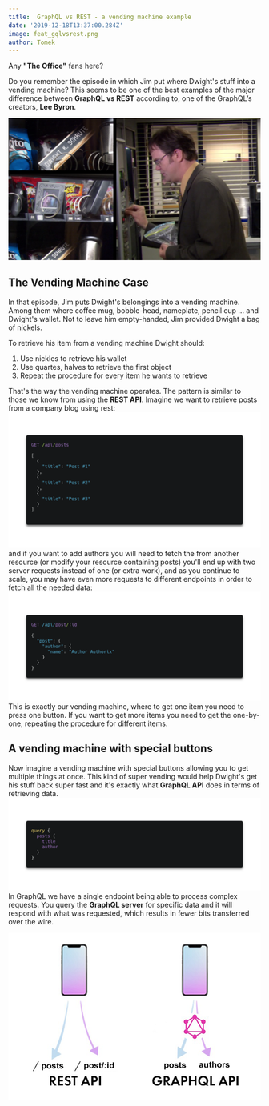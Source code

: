 ```yaml
---
title:  GraphQL vs REST - a vending machine example
date: '2019-12-18T13:37:00.284Z'
image: feat_gqlvsrest.png
author: Tomek
---
```


Any **"The Office"** fans here?

Do you remember the episode in which Jim put where Dwight's stuff into a vending machine? This seems to be one of the best examples of the major difference between **GraphQL vs REST** according to, one of the GraphQL’s creators, **Lee Byron**.

![The Office - vending machine prank](vending.png)  

## The Vending Machine Case

In that episode, Jim puts Dwight's belongings into a vending machine. Among them where coffee mug, bobble-head, nameplate, pencil cup ... and Dwight's wallet. Not to leave him empty-handed, Jim provided Dwight a bag of nickels. 

To retrieve his item from a vending machine Dwight should:
1. Use nickles to retrieve his wallet
2. Use quartes, halves to retrieve the first object
3. Repeat the procedure for every item he wants to retrieve

That's the way the vending machine operates. The pattern is similar to those we know from using the **REST API**. Imagine we want to retrieve posts from a company blog using rest:
![GET /api/posts](posts.png)
and if you want to add authors you will need to fetch the from another resource (or modify your resource containing posts) you'll end up with two server requests instead of one (or extra work), and as you continue to scale, you may have even more requests to different endpoints in order to fetch all the needed data:
![GET /api/post/:id](post_id.png)
This is exactly our vending machine, where to get one item you need to press one button. If you want to get more items you need to get the one-by-one, repeating the procedure for different items.

## A vending machine with **special buttons**

Now imagine a vending machine with special buttons allowing you to get multiple things at once. This kind of super vending would help Dwight's get his stuff back super fast and it's exactly what **GraphQL API** does in terms of retrieving data.
![GraphQL Query](gql.png)
In GraphQL we have a single endpoint being able to process complex requests. You query the **GraphQL server** for specific data and it will respond with what was requested, which results in fewer bits transferred over the wire.

![GraphQL vs REST](graphql_vs_rest.png)
